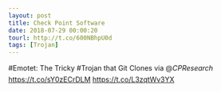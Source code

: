 ```yaml
---
layout: post
title: Check Point Software
date: 2018-07-29 00:00:20
tourl: http://t.co/600NBhpU0d
tags: [Trojan]
---
```

#Emotet: The Tricky #Trojan that Git Clones via @_CPResearch_ https://t.co/sY0zECrDLM https://t.co/L3zqtWv3YX